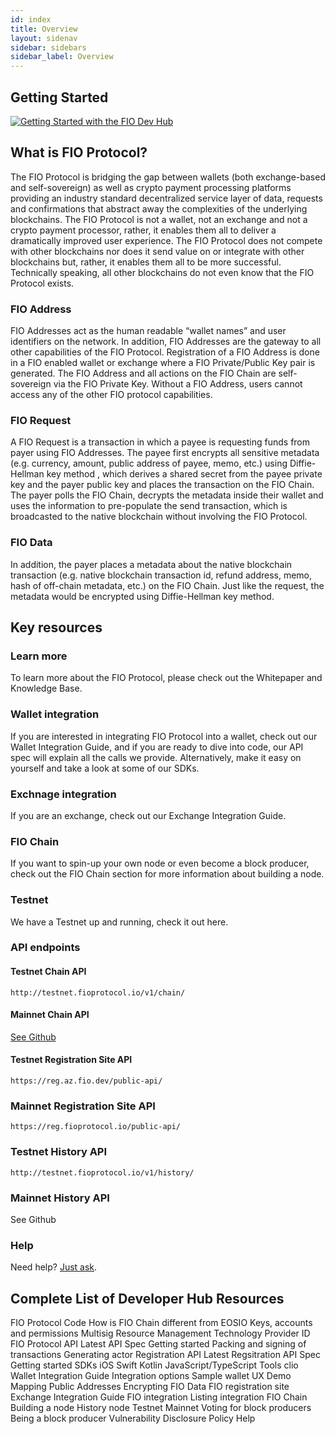 ```yaml
---
id: index
title: Overview
layout: sidenav
sidebar: sidebars
sidebar_label: Overview
---
```

## Getting Started

[![Getting Started with the FIO Dev Hub](http://img.youtube.com/vi/nYp5QLEjDeY/0.jpg)](https://www.youtube.com/watch?v=nYp5QLEjDeY&feature=emb_logo "Getting Started with the FIO Protocol Website and Integration Documentation")

## What is FIO Protocol? 

The FIO Protocol is bridging the gap between wallets (both exchange-based and self-sovereign) as well as crypto payment processing platforms providing an industry standard decentralized service layer of data, requests and confirmations that abstract away the complexities of the underlying blockchains. The FIO Protocol is not a wallet, not an exchange and not a crypto payment processor, rather, it enables them all to deliver a dramatically improved user experience. The FIO Protocol does not compete with other blockchains nor does it send value on or integrate with other blockchains but, rather, it enables them all to be more successful. Technically speaking, all other blockchains do not even know that the FIO Protocol exists.

### FIO Address

FIO Addresses act as the human readable “wallet names” and user identifiers on the network. In addition, FIO Addresses are the gateway to all other capabilities of the FIO Protocol. Registration of a FIO Address is done in a FIO enabled wallet or exchange where a FIO Private/Public Key pair is generated. The FIO Address and all actions on the FIO Chain are self-sovereign via the FIO Private Key. Without a FIO Address, users cannot access any of the other FIO protocol capabilities.

### FIO Request

A FIO Request is a transaction in which a payee is requesting funds from payer using FIO Addresses. The payee first encrypts all sensitive metadata (e.g. currency, amount, public address of payee, memo, etc.) using Diffie-Hellman key method , which derives a shared secret from the payee private key and the payer public key and places the transaction on the FIO Chain. The payer polls the FIO Chain, decrypts the metadata inside their wallet and uses the information to pre-populate the send transaction, which is broadcasted to the native blockchain without involving the FIO Protocol.

### FIO Data

In addition, the payer places a metadata about the native blockchain transaction (e.g. native blockchain transaction id, refund address, memo, hash of off-chain metadata, etc.) on the FIO Chain. Just like the request, the metadata would be encrypted using Diffie-Hellman key method.

## Key resources

### Learn more

To learn more about the FIO Protocol, please check out the Whitepaper and Knowledge Base.

### Wallet integration

If you are interested in integrating FIO Protocol into a wallet, check out our Wallet Integration Guide, and if you are ready to dive into code, our API spec will explain all the calls we provide. Alternatively, make it easy on yourself and take a look at some of our SDKs.

### Exchnage integration

If you are an exchange, check out our Exchange Integration Guide.

### FIO Chain

If you want to spin-up your own node or even become a block producer, check out the FIO Chain section for more information about building a node.

### Testnet

We have a Testnet up and running, check it out here.

### API endpoints

#### Testnet Chain API
```
http://testnet.fioprotocol.io/v1/chain/
```
#### Mainnet Chain API

[See Github](https://github.com/fioprotocol/fio.mainnet)

#### Testnet Registration Site API
```
https://reg.az.fio.dev/public-api/
```
### Mainnet Registration Site API
```
https://reg.fioprotocol.io/public-api/
```
### Testnet History API
```
http://testnet.fioprotocol.io/v1/history/
```
### Mainnet History API

See Github

### Help

Need help? [Just ask](https://developers.fioprotocol.io/help/contact-us).

## Complete List of Developer Hub Resources

FIO Protocol
Code
How is FIO Chain different from EOSIO
Keys, accounts and permissions
Multisig
Resource Management
Technology Provider ID
FIO Protocol API
Latest API Spec
Getting started
Packing and signing of transactions
Generating actor
Registration API
Latest Regsitration API Spec
Getting started
SDKs
iOS Swift
Kotlin
JavaScript/TypeScript
Tools
clio
Wallet Integration Guide
Integration options
Sample wallet UX
Demo
Mapping Public Addresses
Encrypting FIO Data
FIO registration site
Exchange Integration Guide
FIO integration
Listing integration
FIO Chain
Building a node
History node
Testnet
Mainnet
Voting for block producers
Being a block producer
Vulnerability Disclosure Policy
Help
